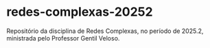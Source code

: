 # redes-complexas-20252
Repositório da disciplina de Redes Complexas, no período de 2025.2, ministrada pelo Professor Gentil Veloso.
